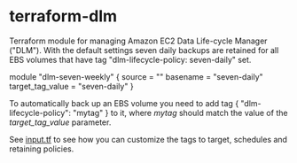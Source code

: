 # terraform-dlm

Terraform module for managing Amazon EC2 Data Life-cycle Manager ("DLM").
With the default settings seven daily backups are retained for all EBS volumes that have tag
"dlm-lifecycle-policy: seven-daily" set.

module "dlm-seven-weekly" {
  source           = "<url-of-this-module>"
  basename         = "seven-daily"
  target_tag_value = "seven-daily"
}

To automatically back up an EBS volume you need to add tag
{ "dlm-lifecycle-policy": "mytag" } to it, where *mytag* should match the
value of the *target_tag_value* parameter.

See [input.tf](input.tf) to see how you can customize the tags to target,
schedules and retaining policies.
